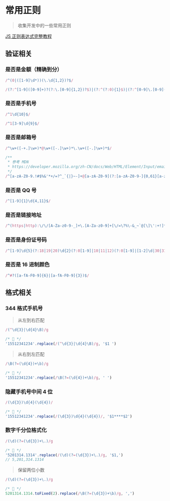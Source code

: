 # 常用正则

> 收集开发中的一些常用正则

[JS 正则表达式完整教程](https://juejin.cn/post/6844903501034684430)

## 验证相关

### 是否是金额（精确到分）

```js
/^(0|([1-9]\d*))(\.\d{1,2})?$/

/(?:^[1-9]([0-9]+)?(?:\.[0-9]{1,2})?$)|(?:^(?:0){1}$)|(?:^[0-9]\.[0-9](?:[0-9])?$)/
```

### 是否是手机号

```js
/^1\d{10}$/

/^1[3-9]\d{9}$/
```

### 是否是邮箱号

```js
/^\w+([-+.]\w+)*@\w+([-.]\w+)*\.\w+([-.]\w+)*$/

/**
 * 参考 MDN
 * https://developer.mozilla.org/zh-CN/docs/Web/HTML/Element/Input/email#basic_validation
 */
/^[a-zA-Z0-9.!#$%&'*+/=?^_`{|}~-]+@[a-zA-Z0-9](?:[a-zA-Z0-9-]{0,61}[a-zA-Z0-9])?(?:\.[a-zA-Z0-9](?:[a-zA-Z0-9-]{0,61}[a-zA-Z0-9])?)*$/
```

### 是否是 QQ 号

```js
/^[1-9]{1}\d{4,11}$/
```

### 是否是链接地址

```js
/^(https|http):\/\/[A-Za-z0-9-_]+\.[A-Za-z0-9]+[\/=\?%\-&_~`@[\]\':+!]*([^<>\"\"])*$/
```

### 是否是身份证号码

```js
/^[1-9]\d{5}(?:18|19|20)\d{2}(?:0[1-9]|10|11|12)(?:0[1-9]|[1-2]\d|30|31)\d{3}[\dXx]$/
```

### 是否是 16 进制颜色

```js
/^#?([a-fA-F0-9]{6}|[a-fA-F0-9]{3})$/
```

## 格式相关

### 344 格式手机号

> 从左到右匹配

```js
/(^\d{3}|\d{4}\B)/g

/* 🌰 */
'15512341234'.replace(/(^\d{3}|\d{4}\B)/g, '$1 ')
```

> 从右到左匹配

```js
/\B(?=(\d{4})+\b)/g

/* 🌰 */
'15512341234'.replace(/\B(?=(\d{4})+\b)/g, ' ')
```

### 隐藏手机号中间 4 位

```js
/(\d{3})\d{4}(\d{4})/

/* 🌰 */
'15512341234'.replace(/(\d{3})\d{4}(\d{4})/, '$1****$2')
```

### 数字千分位格式化

```js
/(\d)(?=(\d{3})+\.)/g

/* 🌰 */
'5201314.1314'.replace(/(\d)(?=(\d{3})+\.)/g, '$1,')
// 5,201,314.1314
```

> 保留两位小数

```js
/(\d)(?=(\d{3})+\.)/g

/* 🌰 */
5201314.1314.toFixed(2).replace(/\B(?=(\d{3})+\b)/g, ',')
```
